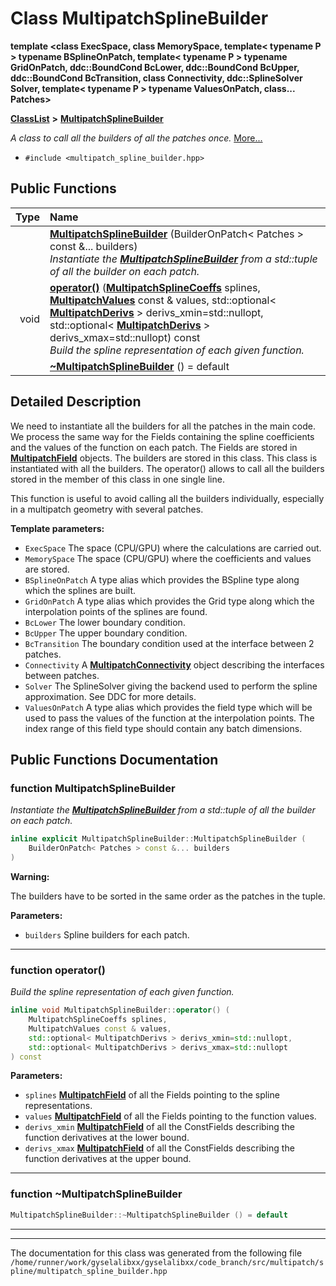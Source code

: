

# Class MultipatchSplineBuilder

**template &lt;class ExecSpace, class MemorySpace, template&lt; typename P &gt; typename BSplineOnPatch, template&lt; typename P &gt; typename GridOnPatch, ddc::BoundCond BcLower, ddc::BoundCond BcUpper, ddc::BoundCond BcTransition, class Connectivity, ddc::SplineSolver Solver, template&lt; typename P &gt; typename ValuesOnPatch, class... Patches&gt;**



[**ClassList**](annotated.md) **>** [**MultipatchSplineBuilder**](classMultipatchSplineBuilder.md)



_A class to call all the builders of all the patches once._ [More...](#detailed-description)

* `#include <multipatch_spline_builder.hpp>`





































## Public Functions

| Type | Name |
| ---: | :--- |
|   | [**MultipatchSplineBuilder**](#function-multipatchsplinebuilder) (BuilderOnPatch&lt; Patches &gt; const &... builders) <br>_Instantiate the_ [_**MultipatchSplineBuilder**_](classMultipatchSplineBuilder.md) _from a std::tuple of all the builder on each patch._ |
|  void | [**operator()**](#function-operator) ([**MultipatchSplineCoeffs**](classMultipatchField.md) splines, [**MultipatchValues**](classMultipatchField.md) const & values, std::optional&lt; [**MultipatchDerivs**](classMultipatchField.md) &gt; derivs\_xmin=std::nullopt, std::optional&lt; [**MultipatchDerivs**](classMultipatchField.md) &gt; derivs\_xmax=std::nullopt) const<br>_Build the spline representation of each given function._  |
|   | [**~MultipatchSplineBuilder**](#function-multipatchsplinebuilder) () = default<br> |




























## Detailed Description


We need to instantiate all the builders for all the patches in the main code. We process the same way for the Fields containing the spline coefficients and the values of the function on each patch. The Fields are stored in [**MultipatchField**](classMultipatchField.md) objects. The builders are stored in this class. This class is instantiated with all the builders. The operator() allows to call all the builders stored in the member of this class in one single line.


This function is useful to avoid calling all the builders individually, especially in a multipatch geometry with several patches.




**Template parameters:**


* `ExecSpace` The space (CPU/GPU) where the calculations are carried out. 
* `MemorySpace` The space (CPU/GPU) where the coefficients and values are stored. 
* `BSplineOnPatch` A type alias which provides the BSpline type along which the splines are built. 
* `GridOnPatch` A type alias which provides the Grid type along which the interpolation points of the splines are found. 
* `BcLower` The lower boundary condition. 
* `BcUpper` The upper boundary condition. 
* `BcTransition` The boundary condition used at the interface between 2 patches. 
* `Connectivity` A [**MultipatchConnectivity**](classMultipatchConnectivity.md) object describing the interfaces between patches. 
* `Solver` The SplineSolver giving the backend used to perform the spline approximation. See DDC for more details. 
* `ValuesOnPatch` A type alias which provides the field type which will be used to pass the values of the function at the interpolation points. The index range of this field type should contain any batch dimensions. 




    
## Public Functions Documentation




### function MultipatchSplineBuilder 

_Instantiate the_ [_**MultipatchSplineBuilder**_](classMultipatchSplineBuilder.md) _from a std::tuple of all the builder on each patch._
```C++
inline explicit MultipatchSplineBuilder::MultipatchSplineBuilder (
    BuilderOnPatch< Patches > const &... builders
) 
```





**Warning:**

The builders have to be sorted in the same order as the patches in the tuple.




**Parameters:**


* `builders` Spline builders for each patch. 




        

<hr>



### function operator() 

_Build the spline representation of each given function._ 
```C++
inline void MultipatchSplineBuilder::operator() (
    MultipatchSplineCoeffs splines,
    MultipatchValues const & values,
    std::optional< MultipatchDerivs > derivs_xmin=std::nullopt,
    std::optional< MultipatchDerivs > derivs_xmax=std::nullopt
) const
```





**Parameters:**


* `splines` [**MultipatchField**](classMultipatchField.md) of all the Fields pointing to the spline representations. 
* `values` [**MultipatchField**](classMultipatchField.md) of all the Fields pointing to the function values. 
* `derivs_xmin` [**MultipatchField**](classMultipatchField.md) of all the ConstFields describing the function derivatives at the lower bound. 
* `derivs_xmax` [**MultipatchField**](classMultipatchField.md) of all the ConstFields describing the function derivatives at the upper bound. 




        

<hr>



### function ~MultipatchSplineBuilder 

```C++
MultipatchSplineBuilder::~MultipatchSplineBuilder () = default
```




<hr>

------------------------------
The documentation for this class was generated from the following file `/home/runner/work/gyselalibxx/gyselalibxx/code_branch/src/multipatch/spline/multipatch_spline_builder.hpp`

